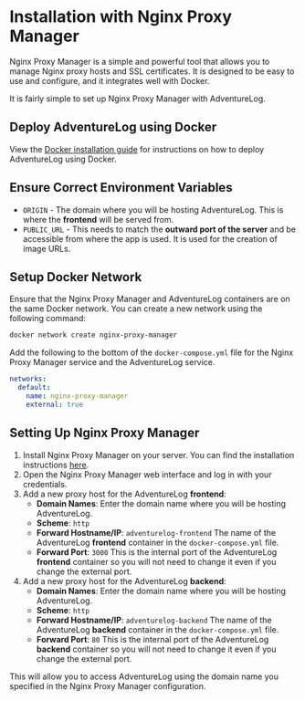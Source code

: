 # Installation with Nginx Proxy Manager

Nginx Proxy Manager is a simple and powerful tool that allows you to manage Nginx proxy hosts and SSL certificates. It is designed to be easy to use and configure, and it integrates well with Docker.

It is fairly simple to set up Nginx Proxy Manager with AdventureLog.

## Deploy AdventureLog using Docker

View the [Docker installation guide](docker.md) for instructions on how to deploy AdventureLog using Docker.

## Ensure Correct Environment Variables

- `ORIGIN` - The domain where you will be hosting AdventureLog. This is where the **frontend** will be served from.
- `PUBLIC_URL` - This needs to match the **outward port of the server** and be accessible from where the app is used. It is used for the creation of image URLs.

## Setup Docker Network

Ensure that the Nginx Proxy Manager and AdventureLog containers are on the same Docker network. You can create a new network using the following command:

```bash
docker network create nginx-proxy-manager
```

Add the following to the bottom of the `docker-compose.yml` file for the Nginx Proxy Manager service and the AdventureLog service.

```yaml
networks:
  default:
    name: nginx-proxy-manager
    external: true
```

## Setting Up Nginx Proxy Manager

1. Install Nginx Proxy Manager on your server. You can find the installation instructions [here](https://nginxproxymanager.com/setup/).
2. Open the Nginx Proxy Manager web interface and log in with your credentials.
3. Add a new proxy host for the AdventureLog **frontend**:
   - **Domain Names**: Enter the domain name where you will be hosting AdventureLog.
   - **Scheme**: `http`
   - **Forward Hostname/IP**: `adventurelog-frontend` The name of the AdventureLog **frontend** container in the `docker-compose.yml` file.
   - **Forward Port**: `3000` This is the internal port of the AdventureLog **frontend** container so you will not need to change it even if you change the external port.
4. Add a new proxy host for the AdventureLog **backend**:
   - **Domain Names**: Enter the domain name where you will be hosting AdventureLog.
   - **Scheme**: `http`
   - **Forward Hostname/IP**: `adventurelog-backend` The name of the AdventureLog **backend** container in the `docker-compose.yml` file.
   - **Forward Port**: `80` This is the internal port of the AdventureLog **backend** container so you will not need to change it even if you change the external port.

This will allow you to access AdventureLog using the domain name you specified in the Nginx Proxy Manager configuration.
